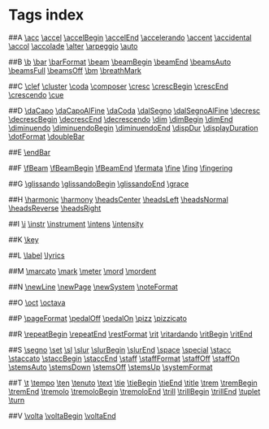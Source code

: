 # Tags index 

##A
 [\acc](tags/Articulations) [\accel](tags/Tempo) [\accelBegin](tags/Tempo) [\accelEnd](tags/Tempo) [\accelerando](tags/Tempo) [\accent](tags/Articulations) [\accidental](tags/Accidentals) [\accol](tags/Layout) [\accolade](tags/Layout) [\alter](tags/Accidentals) [\arpeggio](tags/Articulations) [\auto](tags/Miscellaneous)

##B
[\b](tags/Beaming) [\bar](tags/Barlines) [\barFormat](tags/Barlines) [\beam](tags/Beaming) [\beamBegin](tags/Beaming) [\beamEnd](tags/Beaming) [\beamsAuto](tags/Beaming) [\beamsFull](tags/Beaming) [\beamsOff](tags/Beaming) [\bm](tags/Beaming) [\breathMark](tags/Articulations)

##C
[\clef](tags/ClefKeyMeter) [\cluster](tags/Notes) [\coda](tags/RepeatSigns) [\composer](tags/Header) [\cresc](tags/Dynamics) [\crescBegin](tags/Dynamics) [\crescEnd](tags/Dynamics) [\crescendo](tags/Dynamics) [\cue](tags/Notes)

##D
[\daCapo](tags/RepeatSigns) [\daCapoAlFine](tags/RepeatSigns) [\daCoda](tags/RepeatSigns) [\dalSegno](tags/RepeatSigns) [\dalSegnoAlFine](tags/RepeatSigns) [\decresc](tags/Dynamics) [\decrescBegin](tags/Dynamics) [\decrescEnd](tags/Dynamics) [\decrescendo](tags/Dynamics) [\dim](tags/Dynamics) [\dimBegin](tags/Dynamics) [\dimEnd](tags/Dynamics) [\diminuendo](tags/Dynamics) [\diminuendoBegin](tags/Dynamics) [\diminuendoEnd](tags/Dynamics) [\dispDur](tags/Notes) [\displayDuration](tags/Notes) [\dotFormat](tags/Notes) [\doubleBar](tags/Barlines)

##E
[\endBar](tags/Barlines)

##F
[\fBeam](tags/Beaming) [\fBeamBegin](tags/Beaming) [\fBeamEnd](tags/Beaming) [\fermata](tags/Articulations) [\fine](tags/RepeatSigns) [\fing](tags/Text) [\fingering](tags/Text)

##G
[\glissando](tags/Articulations) [\glissandoBegin](tags/Articulations) [\glissandoEnd](tags/Articulations) [\grace](tags/Notes)

##H
[\harmonic](tags/Articulations) [\harmony](tags/Text) [\headsCenter](tags/Notes) [\headsLeft](tags/Notes) [\headsNormal](tags/Notes) [\headsReverse](tags/Notes) [\headsRight](tags/Notes)

##I
[\i](tags/Dynamics) [\instr](tags/Text) [\instrument](tags/Text) [\intens](tags/Dynamics) [\intensity](tags/Dynamics)

##K
[\key](tags/ClefKeyMeter)

##L
[\label](tags/Text) [\lyrics](tags/Text)

##M
[\marcato](tags/Articulations) [\mark](tags/Text) [\meter](tags/ClefKeyMeter) [\mord](tags/Ornaments) [\mordent](tags/Ornaments)

##N
[\newLine](tags/Layout) [\newPage](tags/Layout) [\newSystem](tags/Layout) [\noteFormat](tags/Notes)

##O
[\oct](tags/Notes) [\octava](tags/Notes)

##P
[\pageFormat](tags/Layout) [\pedalOff](tags/Articulations) [\pedalOn](tags/Articulations) [\pizz](tags/Articulations) [\pizzicato](tags/Articulations)

##R
[\repeatBegin](tags/RepeatSigns) [\repeatEnd](tags/RepeatSigns) [\restFormat](tags/Notes) [\rit](tags/Tempo) [\ritardando](tags/Tempo) [\ritBegin](tags/Tempo) [\ritEnd](tags/Tempo)

##S
[\segno](tags/RepeatSigns) [\set](tags/Miscellaneous) [\sl](tags/Articulations) [\slur](tags/Articulations) [\slurBegin](tags/Articulations) [\slurEnd](tags/Articulations) [\space](tags/Miscellaneous) [\special](tags/Miscellaneous) [\stacc](tags/Articulations) [\staccato](tags/Articulations) [\staccBegin](tags/Articulations) [\staccEnd](tags/Articulations) [\staff](tags/Layout) [\staffFormat](tags/Layout) [\staffOff](tags/Layout) [\staffOn](tags/Layout) [\stemsAuto](tags/Notes) [\stemsDown](tags/Notes) [\stemsOff](tags/Notes) [\stemsUp](tags/Notes) [\systemFormat](tags/Layout)

##T
[\t](tags/Text) [\tempo](tags/Tempo) [\ten](tags/Articulations) [\tenuto](tags/Articulations) [\text](tags/Text) [\tie](tags/Notes) [\tieBegin](tags/Notes) [\tieEnd](tags/Notes) [\title](tags/Header) [\trem](tags/RepeatSigns) [\tremBegin](tags/RepeatSigns) [\tremEnd](tags/RepeatSigns) [\tremolo](tags/RepeatSigns) [\tremoloBegin](tags/RepeatSigns) [\tremoloEnd](tags/RepeatSigns) [\trill](tags/Ornaments) [\trillBegin](tags/Ornaments) [\trillEnd](tags/Ornaments) [\tuplet](tags/Notes) [\turn](tags/Ornaments)

##V
[\volta](tags/RepeatSigns) [\voltaBegin](tags/RepeatSigns) [\voltaEnd](tags/RepeatSigns)

